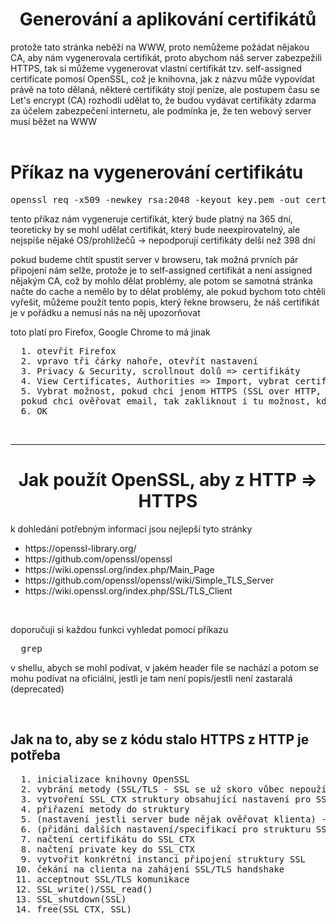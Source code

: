 <h1 align="center">Generování a aplikování certifikátů</h1>
protože tato stránka neběží na WWW, proto nemůžeme požádat nějakou CA, aby nám vygenerovala certifikát, proto abychom náš server zabezpežili HTTPS, tak si můžeme vygenerovat vlastní certifikát tzv. self-assigned certificate pomosí OpenSSL, což je knihovna, jak z názvu může vypovídat právě na toto dělaná, některé certifikáty stojí peníze, ale postupem času se Let's encrypt (CA) rozhodli udělat to, že budou vydávat certifikáty zdarma za účelem zabezpečení internetu, ale podmínka je, že ten webový server musí běžet na WWW
<br><br>
<h1>Příkaz na vygenerování certifikátu</h1>
<pre>openssl req -x509 -newkey rsa:2048 -keyout key.pem -out cert.pem -days 365 -nodes</pre>
<p>tento příkaz nám vygeneruje certifikát, který bude platný na 365 dní, teoreticky by se mohl udělat certifikát, který bude neexpirovatelný, ale nejspíše nějaké OS/prohlížečů -> nepodporují certifikáty delší než 398 dní</p>
<p>pokud budeme chtít spustit server v browseru, tak možná prvních pár připojení nám selže, protože je to self-assigned certifikát a není assigned nějakým CA, což by mohlo dělat problémy, ale potom se samotná stránka načte do cache a nemělo by to dělat problémy, ale pokud bychom toto chtěli vyřešit, můžeme použít tento popis, který řekne browseru, že náš certifikát je v pořádku a nemusí nás na něj upozorňovat</p>
<p>toto platí pro Firefox, Google Chrome to má jinak</p>
<pre>
  1. otevřít Firefox
  2. vpravo tři čárky nahoře, otevřít nastavení
  3. Privacy & Security, scrollnout dolů => certifikáty
  4. View Certificates, Authorities => Import, vybrat certifikát
  5. Vybrat možnost, pokud chci jenom HTTPS (SSL over HTTP, tak jen tu možnost bez zmínění emailu), 
  pokud chci ověřovat email, tak zakliknout i tu možnost, kde je zmínka o emailu
  6. OK
</pre>
<br>
<hr>
<h1 align="center">Jak použít OpenSSL, aby z HTTP => HTTPS</h1>
<p>k dohledání potřebným informací jsou nejlepší tyto stránky</p>
<ul>
  <li>https://openssl-library.org/</li>
  <li>https://github.com/openssl/openssl</li>
  <li>https://wiki.openssl.org/index.php/Main_Page</li>
  <li>https://github.com/openssl/openssl/wiki/Simple_TLS_Server</li>
  <li>https://wiki.openssl.org/index.php/SSL/TLS_Client</li>
</ul>
<br>
<p>doporučuji si každou funkci vyhledat pomocí příkazu 
<pre>
  grep
</pre>
v shellu, abych se mohl podívat, v jakém header file se nachází a potom se mohu podívat na oficiální, jestli je tam není popis/jestli není zastaralá (deprecated)</p>
<br>
<h2>Jak na to, aby se z kódu stalo HTTPS z HTTP je potřeba</h2>
<pre>
  1. inicializace knihovny OpenSSL
  2. vybrání metody (SSL/TLS - SSL se už skoro vůbec nepoužívá)
  3. vytvoření SSL_CTX struktury obsahující nastavení pro SSL/TLS komunikaci - šablona
  4. přiřazení metody do struktury
  5. (nastavení jestli server bude nějak ověřovat klienta) - povinný, pokud chci ověřovat clienta jeho certifikátem, jinak nepovinný
  6. (přidání dalších nastavení/specifikací pro strukturu SSL_CTX) - nepovinný
  7. načtení certifikátu do SSL_CTX
  8. načtení private key do SSL_CTX
  9. vytvořit konkrétní instanci připojení struktury SSL
 10. čekání na clienta na zahájení SSL/TLS handshake
 11. acceptnout SSL/TLS komunikace
 12. SSL_write()/SSL_read()
 13. SSL_shutdown(SSL)
 14. free(SSL_CTX, SSL)
</pre>
